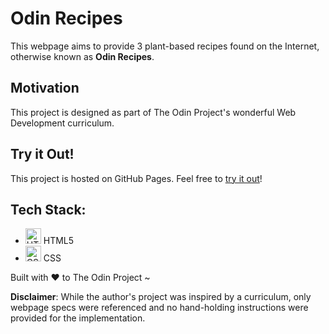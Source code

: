 # Odin Recipes

This webpage aims to provide 3 plant-based recipes found on the Internet, otherwise known as **Odin Recipes**.

## Motivation

This project is designed as part of The Odin Project's wonderful Web Development curriculum.

## Try it Out!

This project is hosted on GitHub Pages. Feel free to [try it out](https://raineedust.github.io/odin-recipes/)!

## Tech Stack:

- <img src="https://upload.wikimedia.org/wikipedia/commons/6/61/HTML5_logo_and_wordmark.svg" alt="HTML 5" width="25"/> HTML5
- <img src="https://upload.wikimedia.org/wikipedia/commons/d/d5/CSS3_logo_and_wordmark.svg" alt="CSS" width="25"/> CSS

Built with :heart: to The Odin Project ~

**Disclaimer**: While the author's project was inspired by a curriculum, only webpage specs were referenced and no hand-holding instructions were provided for the implementation.
